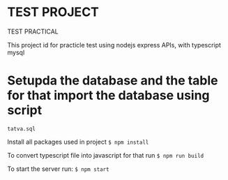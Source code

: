 # TEST PROJECT 
 TEST PRACTICAL

 This project id for practicle test using nodejs express APIs,
 with typescript mysql

 # Setupda the database and the table for that import the database using script
 `tatva.sql`

 Install all packages used in project
 `$ npm install`

 To convert typescript file into javascript for that run
 `$ npm run build`

 To start the server run:
 `$ npm start`